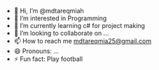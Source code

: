 - 👋 Hi, I’m @mdtareqmiah
- 👀 I’m interested in Programming
- 🌱 I’m currently learning c# for project making
- 💞️ I’m looking to collaborate on ...
- 📫 How to reach me mdtareqmia25@gmail.com
- 😄 Pronouns: ...
- ⚡ Fun fact: Play football

<!---
mdtareqmiah/mdtareqmiah is a ✨ special ✨ repository because its `README.md` (this file) appears on your GitHub profile.
You can click the Preview link to take a look at your changes.
--->
